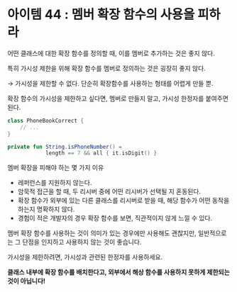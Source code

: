 # 아이템 44 : 멤버 확장 함수의 사용을 피하라

어떤 클래스에 대한 확장 함수를 정의할 때, 이를 멤버로 추가하는 것은 좋지 않다.

특히 가시성 제한을 위해 확장 함수를 멤버로 정의하는 것은 굉장히 좋지 않다. 

→ 가시성을 제한할 수 없다. 단순히 확장함수를 사용하는 형태를 어렵게 만들 뿐.

확장 함수의 가시성을 제한하고 싶다면, 멤버로 만들지 말고, 가시성 한정자를 붙여주면 된다.

```kotlin
class PhoneBookCorrect {
	// ...
}

private fun String.isPhoneNumber() = 
			length == 7 && all { it.isDigit() }
```

멤버 확장을 피해야 하는 몇 가지 이유

- 레퍼런스를 지원하지 않는다.
- 암묵적 접근을 할 때, 두 리시버 중에 어떤 리시버가 선택될 지 혼동된다.
- 확장 함수가 외부에 있는 다른 클래스를 리시버로 받을 때, 해당 함수가 어떤 동작을 하는지 명확하지 않다.
- 경험이 적은 개발자의 경우 확장 함수를 보면, 직관적이지 않게 느낄 수 있다.

멤버 확장 함수를 사용하는 것이 의미가 있는 경우에만 사용해도 괜찮지만, 일반적으로는 그 단점을 인지하고 사용하지 않는 것이 좋습니다.

가시성을 제한하려면, 가시성과 관련된 한정자를 사용하세요.

**클래스 내부에 확장 함수를 배치한다고, 외부에서 해상 함수를 사용하지 못하게 제한되는 것이 아닙니다!**
